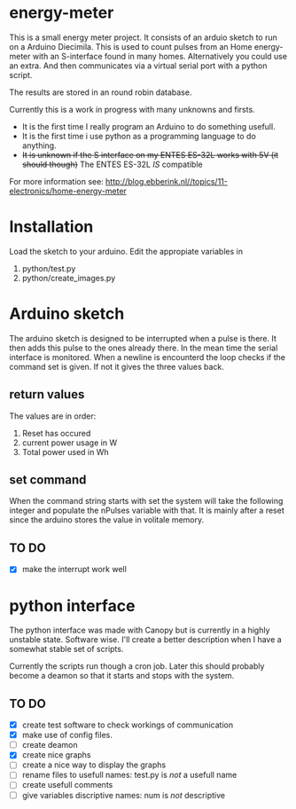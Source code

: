energy-meter
============
This is a small energy meter project.
It consists of an arduio sketch to run on a Arduino Diecimila.
This is used to count pulses from an Home energy-meter with an S-interface found in many homes. Alternatively you could use an extra.
And then communicates via a virtual serial port with a python script.

The results are stored in an round robin database.

Currently this is a work in progress with many unknowns and firsts.

* It is the first time I really program an Arduino to do something usefull.
* It is the first time i use python as a programming language to do anything.
* ~~It is unknown if the S interface on my ENTES ES-32L works with 5V (it should though)~~ The ENTES ES-32L _IS_ compatible

For more information see:
http://blog.ebberink.nl//topics/11-electronics/home-energy-meter

Installation
============

Load the sketch to your arduino. 
Edit the appropiate variables in
1. python/test.py
2. python/create_images.py


Arduino sketch
=============

The arduino sketch is designed to be interrupted when a pulse is there. It then adds this pulse to the ones already there.
In the mean time the serial interface is monitored. When a newline is encounterd the loop checks if the command set is given. If not it gives the three values back.

return values
-------------
The values are in order:
1. Reset has occured
2. current power usage in W
3. Total power used in Wh

set command
-----------
When the command string starts with set the system will take the following integer and populate the nPulses variable with that.
It is mainly after a reset since the arduino stores the value in volitale memory.

TO DO
-----
- [x] make the interrupt work well

python interface
================
The python interface was made with Canopy but is currently in a highly unstable state. Software wise. I'll create a better description when I have a somewhat stable set of scripts. 

Currently the scripts run though a cron job. Later this should probably become a deamon so that it starts and stops with the system.

TO DO
-----
- [x] create test software to check workings of communication
- [x] make use of config files.
- [ ] create deamon
- [X] create nice graphs
- [ ] create a nice way to display the graphs
- [ ] rename files to usefull names: test.py is *not* a usefull name
- [ ] create usefull comments
- [ ] give variables discriptive names: num is *not* descriptive
